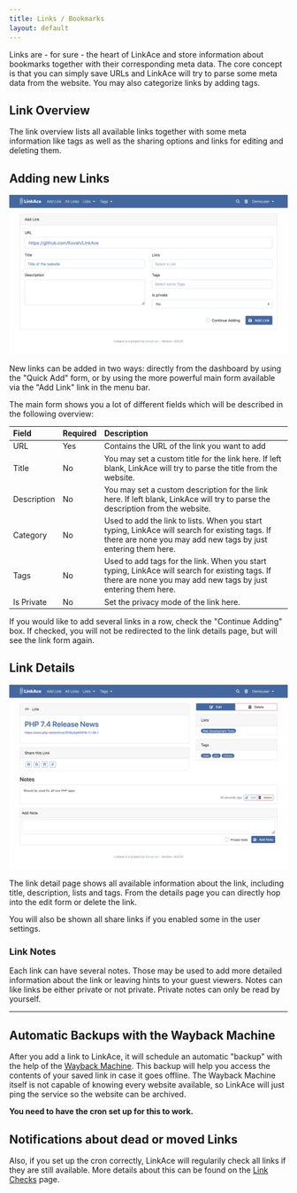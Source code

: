 ```yaml
---
title: Links / Bookmarks
layout: default
---
```


Links are - for sure - the heart of LinkAce and store information about bookmarks together with their corresponding
meta data. The core concept is that you can simply save URLs and LinkAce will try to parse some meta data from the 
website. You may also categorize links by adding tags.

## Link Overview

The link overview lists all available links together with some meta information like tags as well as
the sharing options and links for editing and deleting them.

## Adding new Links

![Preview of the Link form](/images/screens/v1/linkace_links_create.png)

New links can be added in two ways: directly from the dashboard by using the "Quick Add" form, or by using the more
powerful main form available via the "Add Link" link in the menu bar.

The main form shows you a lot of different fields which will be described in the following overview:

<div class="table-responsive">
<div class="table" markdown="block">

| Field | Required | Description |
|:------|:---------|:------------|
| URL | Yes | Contains the URL of the link you want to add |
| Title | No | You may set a custom title for the link here. If left blank, LinkAce will try to parse the title from the website. |
| Description | No | You may set a custom description for the link here. If left blank, LinkAce will try to parse the description from the website. |
| Category | No | Used to add the link to lists. When you start typing, LinkAce will search for existing tags. If there are none you may add new tags by just entering them here. |
| Tags | No | Used to add tags for the link. When you start typing, LinkAce will search for existing tags. If there are none you may add new tags by just entering them here. |
| Is Private | No | Set the privacy mode of the link here. |

</div>
</div>

If you would like to add several links in a row, check the "Continue Adding" box. If checked, you will not be redirected
to the link details page, but will see the link form again.

## Link Details

![Preview of Link Details](/images/screens/v1/linkace_links_view.png)

The link detail page shows all available information about the link, including title, description, lists and tags.
From the details page you can directly hop into the edit form or delete the link.

You will also be shown all share links if you enabled some in the user settings.

### Link Notes

Each link can have several notes. Those may be used to add more detailed information about the link or leaving hints
to your guest viewers. Notes can like links be either private or not private. Private notes can only be read by
yourself.

---

## Automatic Backups with the Wayback Machine

After you add a link to LinkAce, it will schedule an automatic "backup" with the help of the [Wayback Machine](https://archive.org/web/web.php).
This backup will help you access the contents of your saved link in case it goes offline. The Wayback Machine itself
is not capable of knowing every website available, so LinkAce will just ping the service so the website can be archived.

**You need to have the cron set up for this to work.**

## Notifications about dead or moved Links

Also, if you set up the cron correctly, LinkAce will regularily check all links if they are still available. More
details about this can be found on the [Link Checks](/docs/v1/application/link-checks.md) page.
